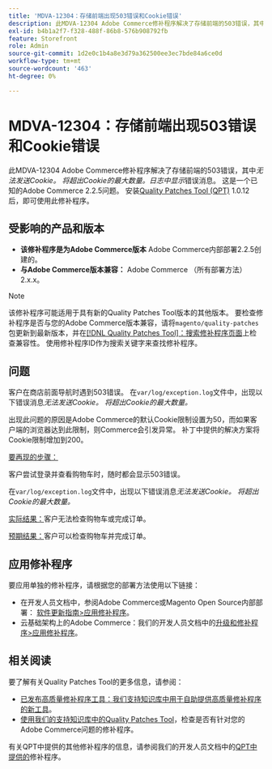 ```yaml
---
title: 'MDVA-12304：存储前端出现503错误和Cookie错误'
description: 此MDVA-12304 Adobe Commerce修补程序解决了存储前端的503错误，其中*无法发送Cookie。 将超出Cookie的最大数量。*日志中出现错误消息。 这是一个已知的Adobe Commerce 2.2.5问题。 安装[Quality Patches Tool (QPT)](/help/announcements/adobe-commerce-announcements/magento-quality-patches-released-new-tool-to-self-serve-quality-patches.md) 1.0.12后，即可使用此修补程序。
exl-id: b4b1a2f7-f328-488f-86b8-576b908792fb
feature: Storefront
role: Admin
source-git-commit: 1d2e0c1b4a8e3d79a362500ee3ec7bde84a6ce0d
workflow-type: tm+mt
source-wordcount: '463'
ht-degree: 0%

---
```


# MDVA-12304：存储前端出现503错误和Cookie错误

此MDVA-12304 Adobe Commerce修补程序解决了存储前端的503错误，其中&#x200B;*无法发送Cookie。 将超出Cookie的最大数量。日志中显示*&#x200B;错误消息。 这是一个已知的Adobe Commerce 2.2.5问题。 安装[Quality Patches Tool (QPT)](/help/announcements/adobe-commerce-announcements/magento-quality-patches-released-new-tool-to-self-serve-quality-patches.md) 1.0.12后，即可使用此修补程序。

## 受影响的产品和版本

* **该修补程序是为Adobe Commerce版本** Adobe Commerce内部部署2.2.5创建的。
* **与Adobe Commerce版本兼容：** Adobe Commerce （所有部署方法） 2.x.x。

>[!NOTE]
>
>该修补程序可能适用于具有新的Quality Patches Tool版本的其他版本。 要检查修补程序是否与您的Adobe Commerce版本兼容，请将`magento/quality-patches`包更新到最新版本，并在[[!DNL Quality Patches Tool]：搜索修补程序页面](https://devdocs.magento.com/quality-patches/tool.html#patch-grid)上检查兼容性。 使用修补程序ID作为搜索关键字来查找修补程序。

## 问题

客户在商店前面导航时遇到503错误。 在`var/log/exception.log`文件中，出现以下错误消息&#x200B;*无法发送Cookie。 将超出Cookie的最大数量。*

出现此问题的原因是Adobe Commerce的默认Cookie限制设置为50，而如果客户端的浏览器达到此限制，则Commerce会引发异常。 补丁中提供的解决方案将Cookie限制增加到200。

<u>要再现的步骤：</u>

客户尝试登录并查看购物车时，随时都会显示503错误。

在`var/log/exception.log`文件中，出现以下错误消息&#x200B;*无法发送Cookie。 将超出Cookie的最大数量。*

<u>实际结果：</u>客户无法检查购物车或完成订单。

<u>预期结果：</u>客户可以检查购物车并完成订单。

## 应用修补程序

要应用单独的修补程序，请根据您的部署方法使用以下链接：

* 在开发人员文档中，参阅Adobe Commerce或Magento Open Source内部部署： [软件更新指南>应用修补程序](https://devdocs.magento.com/guides/v2.4/comp-mgr/patching/mqp.html)。
* 云基础架构上的Adobe Commerce：我们的开发人员文档中的[升级和修补程序>应用修补程序](https://devdocs.magento.com/cloud/project/project-patch.html)。


## 相关阅读

要了解有关Quality Patches Tool的更多信息，请参阅：

* [已发布高质量修补程序工具：我们支持知识库中用于自助提供高质量修补程序的新工具](/help/announcements/adobe-commerce-announcements/magento-quality-patches-released-new-tool-to-self-serve-quality-patches.md)。
* [使用我们的支持知识库中的Quality Patches Tool](/help/support-tools/patches-available-in-qpt-tool/check-patch-for-magento-issue-with-magento-quality-patches.md)，检查是否有针对您的Adobe Commerce问题的修补程序。

有关QPT中提供的其他修补程序的信息，请参阅我们的开发人员文档中的[QPT中提供的](https://devdocs.magento.com/quality-patches/tool.html#patch-grid)修补程序。
